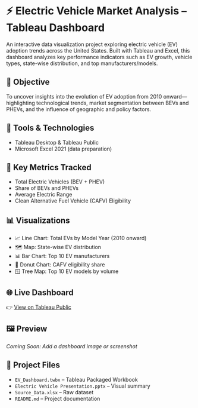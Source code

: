 # ⚡ Electric Vehicle Market Analysis – Tableau Dashboard

An interactive data visualization project exploring electric vehicle (EV) adoption trends across the United States. Built with Tableau and Excel, this dashboard analyzes key performance indicators such as EV growth, vehicle types, state-wise distribution, and top manufacturers/models.

## 🎯 Objective
To uncover insights into the evolution of EV adoption from 2010 onward—highlighting technological trends, market segmentation between BEVs and PHEVs, and the influence of geographic and policy factors.

## 🧰 Tools & Technologies
- Tableau Desktop & Tableau Public
- Microsoft Excel 2021 (data preparation)

## 📌 Key Metrics Tracked
- Total Electric Vehicles (BEV + PHEV)
- Share of BEVs and PHEVs
- Average Electric Range
- Clean Alternative Fuel Vehicle (CAFV) Eligibility

## 📊 Visualizations
- 📈 Line Chart: Total EVs by Model Year (2010 onward)
- 🗺️ Map: State-wise EV distribution
- 📊 Bar Chart: Top 10 EV manufacturers
- 🍩 Donut Chart: CAFV eligibility share
- 🪟 Tree Map: Top 10 EV models by volume

## 🌐 Live Dashboard
👉 [View on Tableau Public](https://public.tableau.com/shared/DQM3Q9GS5?:display_count=n&:origin=viz_share_link)

## 🖼️ Preview
*Coming Soon: Add a dashboard image or screenshot*

## 📂 Project Files
- `EV_Dashboard.twbx` – Tableau Packaged Workbook
- `Electric Vehicle Presentation.pptx` – Visual summary
- `Source_Data.xlsx` – Raw dataset
- `README.md` – Project documentation
